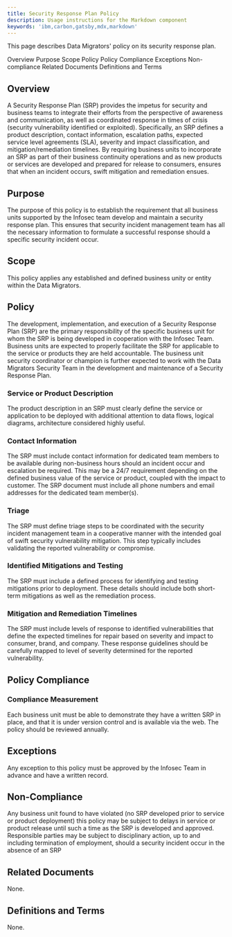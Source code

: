 ```yaml
---
title: Security Response Plan Policy
description: Usage instructions for the Markdown component
keywords: 'ibm,carbon,gatsby,mdx,markdown'
---
```


<PageDescription>

This page describes Data Migrators' policy on its security response plan.

</PageDescription>

<AnchorLinks>
  <AnchorLink>Overview</AnchorLink>
  <AnchorLink>Purpose</AnchorLink>
  <AnchorLink>Scope</AnchorLink>
  <AnchorLink>Policy</AnchorLink>
  <AnchorLink>Policy Compliance</AnchorLink>
  <AnchorLink>Exceptions</AnchorLink>
  <AnchorLink>Non-compliance</AnchorLink>
  <AnchorLink>Related Documents</AnchorLink>
  <AnchorLink>Definitions and Terms</AnchorLink>
</AnchorLinks>

## Overview

A Security Response Plan (SRP) provides the impetus for security and
business teams to integrate their efforts from the perspective of
awareness and communication, as well as coordinated response in times of
crisis (security vulnerability identified or exploited). Specifically,
an SRP defines a product description, contact information, escalation
paths, expected service level agreements (SLA), severity and impact
classification, and mitigation/remediation timelines. By requiring
business units to incorporate an SRP as part of their business
continuity operations and as new products or services are developed and
prepared for release to consumers, ensures that when an incident occurs,
swift mitigation and remediation ensues.

## Purpose

The purpose of this policy is to establish the requirement that all
business units supported by the Infosec team develop and maintain a
security response plan. This ensures that security incident management
team has all the necessary information to formulate a successful
response should a specific security incident occur.

## Scope

This policy applies any established and defined business unity or entity
within the Data Migrators.

## Policy

The development, implementation, and execution of a Security Response
Plan (SRP) are the primary responsibility of the specific business unit
for whom the SRP is being developed in cooperation with the Infosec
Team. Business units are expected to properly facilitate the SRP for
applicable to the service or products they are held accountable. The
business unit security coordinator or champion is further expected to
work with the Data Migrators Security Team in the
development and maintenance of a Security Response Plan.

### Service or Product Description

The product description in an SRP must clearly define the service or
application to be deployed with additional attention to data flows,
logical diagrams, architecture considered highly useful.

### Contact Information

The SRP must include contact information for dedicated team members to
be available during non-business hours should an incident occur and
escalation be required. This may be a 24/7 requirement depending on the
defined business value of the service or product, coupled with the
impact to customer. The SRP document must include all phone numbers and
email addresses for the dedicated team member(s).

### Triage

The SRP must define triage steps to be coordinated with the security
incident management team in a cooperative manner with the intended goal
of swift security vulnerability mitigation. This step typically includes
validating the reported vulnerability or compromise.

### Identified Mitigations and Testing

The SRP must include a defined process for identifying and testing
mitigations prior to deployment. These details should include both
short-term mitigations as well as the remediation process.

### Mitigation and Remediation Timelines

The SRP must include levels of response to identified vulnerabilities
that define the expected timelines for repair based on severity and
impact to consumer, brand, and company. These response guidelines should
be carefully mapped to level of severity determined for the reported
vulnerability.

## Policy Compliance

### Compliance Measurement

Each business unit must be able to demonstrate they have a written SRP
in place, and that it is under version control and is available via the
web. The policy should be reviewed annually.

## Exceptions

Any exception to this policy must be approved by the Infosec Team in
advance and have a written record.

## Non-Compliance

Any business unit found to have violated (no SRP developed prior to
service or product deployment) this policy may be subject to delays in
service or product release until such a time as the SRP is developed and
approved. Responsible parties may be subject to disciplinary action, up
to and including termination of employment, should a security incident
occur in the absence of an SRP

## Related Documents

None.

## Definitions and Terms

None.
